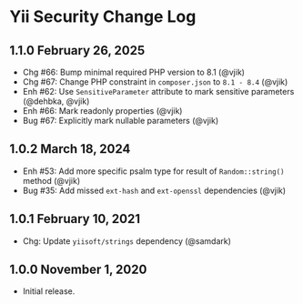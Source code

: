 # Yii Security Change Log

## 1.1.0 February 26, 2025

- Chg #66: Bump minimal required PHP version to 8.1 (@vjik)
- Chg #67: Change PHP constraint in `composer.json` to `8.1 - 8.4` (@vjik)
- Enh #62: Use `SensitiveParameter` attribute to mark sensitive parameters (@dehbka, @vjik)
- Enh #66: Mark readonly properties (@vjik)
- Bug #67: Explicitly mark nullable parameters (@vjik)
 
## 1.0.2 March 18, 2024

- Enh #53: Add more specific psalm type for result of `Random::string()` method (@vjik)
- Bug #35: Add missed `ext-hash` and `ext-openssl` dependencies (@vjik)

## 1.0.1 February 10, 2021

- Chg: Update `yiisoft/strings` dependency (@samdark)

## 1.0.0 November 1, 2020

- Initial release.
